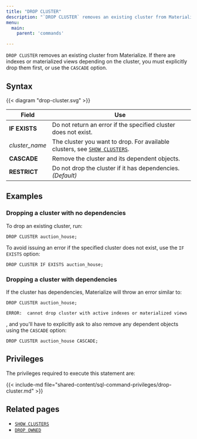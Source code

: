 ```yaml
---
title: "DROP CLUSTER"
description: "`DROP CLUSTER` removes an existing cluster from Materialize."
menu:
  main:
    parent: 'commands'

---
```


`DROP CLUSTER` removes an existing cluster from Materialize. If there are indexes or materialized views depending on the cluster, you must explicitly drop them first, or use the `CASCADE` option.

## Syntax

{{< diagram "drop-cluster.svg" >}}

Field | Use
------|-----
**IF EXISTS** | Do not return an error if the specified cluster does not exist.
_cluster&lowbar;name_ | The cluster you want to drop. For available clusters, see [`SHOW CLUSTERS`](../show-clusters).
**CASCADE** | Remove the cluster and its dependent objects.
**RESTRICT** | Do not drop the cluster if it has dependencies. _(Default)_

## Examples

### Dropping a cluster with no dependencies

To drop an existing cluster, run:

```mzsql
DROP CLUSTER auction_house;
```

To avoid issuing an error if the specified cluster does not exist, use the `IF EXISTS` option:

```mzsql
DROP CLUSTER IF EXISTS auction_house;
```

### Dropping a cluster with dependencies

If the cluster has dependencies, Materialize will throw an error similar to:

```mzsql
DROP CLUSTER auction_house;
```

```nofmt
ERROR:  cannot drop cluster with active indexes or materialized views
```

, and you'll have to explicitly ask to also remove any dependent objects using the `CASCADE` option:

```mzsql
DROP CLUSTER auction_house CASCADE;
```

## Privileges

The privileges required to execute this statement are:

{{< include-md file="shared-content/sql-command-privileges/drop-cluster.md" >}}

## Related pages

- [`SHOW CLUSTERS`](../show-clusters)
- [`DROP OWNED`](../drop-owned)
